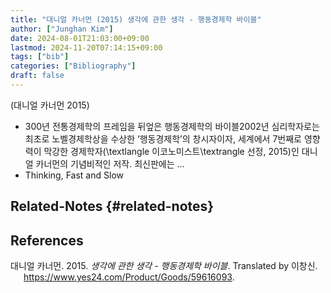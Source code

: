 ```yaml
---
title: "대니얼 카너먼 (2015) 생각에 관한 생각 - 행동경제학 바이블"
author: ["Junghan Kim"]
date: 2024-08-01T21:03:00+09:00
lastmod: 2024-11-20T07:14:15+09:00
tags: ["bib"]
categories: ["Bibliography"]
draft: false
---
```


(대니얼 카너먼 2015)

-   300년 전통경제학의 프레임을 뒤엎은 행동경제학의 바이블2002년 심리학자로는 최초로 노벨경제학상을 수상한 ‘행동경제학’의 창시자이자, 세계에서 7번째로 영향력이 막강한 경제학자(\textlangle 이코노미스트\textrangle 선정, 2015)인 대니얼 카너먼의 기념비적인 저작. 최신판에는 ...
-   Thinking, Fast and Slow


## Related-Notes {#related-notes}

## References

<style>.csl-entry{text-indent: -1.5em; margin-left: 1.5em;}</style><div class="csl-bib-body">
  <div class="csl-entry">대니얼 카너먼. 2015. <i>생각에 관한 생각 - 행동경제학 바이블</i>. Translated by 이창신. <a href="https://www.yes24.com/Product/Goods/59616093">https://www.yes24.com/Product/Goods/59616093</a>.</div>
</div>
